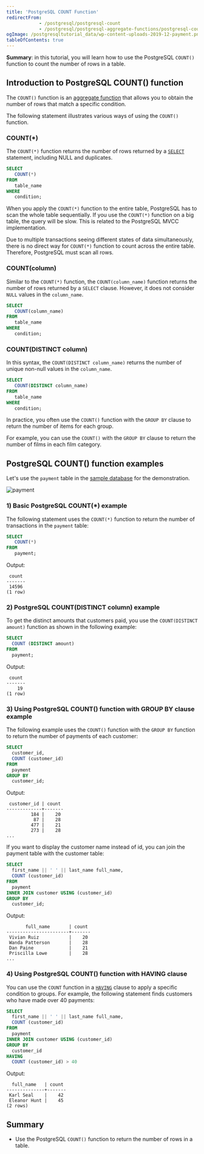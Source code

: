 ```yaml
---
title: 'PostgreSQL COUNT Function'
redirectFrom:
            - /postgresql/postgresql-count 
            - /postgresql/postgresql-aggregate-functions/postgresql-count-function
ogImage: /postgresqltutorial_data/wp-content-uploads-2019-12-payment.png
tableOfContents: true
---
```


**Summary**: in this tutorial, you will learn how to use the PostgreSQL `COUNT()` function to count the number of rows in a table.

## Introduction to PostgreSQL COUNT() function

The `COUNT()` function is an [aggregate function](/postgresql/postgresql-aggregate-functions) that allows you to obtain the number of rows that match a specific condition.

The following statement illustrates various ways of using the `COUNT()` function.

### COUNT(\*)

The `COUNT(*)` function returns the number of rows returned by a [`SELECT`](/postgresql/postgresql-select) statement, including NULL and duplicates.

```sql
SELECT
   COUNT(*)
FROM
   table_name
WHERE
   condition;
```

When you apply the `COUNT(*)` function to the entire table, PostgreSQL has to scan the whole table sequentially. If you use the `COUNT(*)` function on a big table, the query will be slow. This is related to the PostgreSQL MVCC implementation.

Due to multiple transactions seeing different states of data simultaneously, there is no direct way for `COUNT(*)` function to count across the entire table. Therefore, PostgreSQL must scan all rows.

### COUNT(column)

Similar to the `COUNT(*)` function, the `COUNT(column_name)` function returns the number of rows returned by a `SELECT` clause. However, it does not consider `NULL` values in the `column_name`.

```sql
SELECT
   COUNT(column_name)
FROM
   table_name
WHERE
   condition;
```

### COUNT(DISTINCT column)

In this syntax, the `COUNT(DISTINCT column_name)` returns the number of unique non-null values in the `column_name`.

```sql
SELECT
   COUNT(DISTINCT column_name)
FROM
   table_name
WHERE
   condition;
```

In practice, you often use the `COUNT()` function with the `GROUP BY` clause to return the number of items for each group.

For example, you can use the `COUNT()` with the `GROUP BY` clause to return the number of films in each film category.

## PostgreSQL COUNT() function examples

Let's use the `payment` table in the [sample database](/postgresql/postgresql-getting-started/postgresql-sample-database) for the demonstration.

![payment](/postgresqltutorial_data/wp-content-uploads-2019-12-payment.png)

### 1) Basic PostgreSQL COUNT(\*) example

The following statement uses the `COUNT(*)` function to return the number of transactions in the `payment` table:

```sql
SELECT
   COUNT(*)
FROM
   payment;
```

Output:

```
 count
-------
 14596
(1 row)
```

### 2) PostgreSQL COUNT(DISTINCT column) example

To get the distinct amounts that customers paid, you use the `COUNT(DISTINCT amount)` function as shown in the following example:

```sql
SELECT
  COUNT (DISTINCT amount)
FROM
  payment;
```

Output:

```
 count
-------
    19
(1 row)
```

### 3) Using PostgreSQL COUNT() function with GROUP BY clause example

The following example uses the `COUNT()` function with the `GROUP BY` function to return the number of payments of each customer:

```sql
SELECT
  customer_id,
  COUNT (customer_id)
FROM
  payment
GROUP BY
  customer_id;
```

Output:

```
 customer_id | count
-------------+-------
         184 |    20
          87 |    28
         477 |    21
         273 |    28
...
```

If you want to display the customer name instead of id, you can join the payment table with the customer table:

```sql
SELECT
  first_name || ' ' || last_name full_name,
  COUNT (customer_id)
FROM
  payment
INNER JOIN customer USING (customer_id)
GROUP BY
  customer_id;
```

Output:

```
       full_name       | count
-----------------------+-------
 Vivian Ruiz           |    20
 Wanda Patterson       |    28
 Dan Paine             |    21
 Priscilla Lowe        |    28
...
```

### 4) Using PostgreSQL COUNT() function with HAVING clause

You can use the `COUNT` function in a [`HAVING`](/postgresql/postgresql-having) clause to apply a specific condition to groups. For example, the following statement finds customers who have made over 40 payments:

```sql
SELECT
  first_name || ' ' || last_name full_name,
  COUNT (customer_id)
FROM
  payment
INNER JOIN customer USING (customer_id)
GROUP BY
  customer_id
HAVING
  COUNT (customer_id) > 40
```

Output:

```
  full_name   | count
--------------+-------
 Karl Seal    |    42
 Eleanor Hunt |    45
(2 rows)
```

## Summary

- Use the PostgreSQL `COUNT()` function to return the number of rows in a table.
